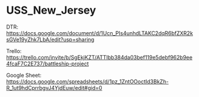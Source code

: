 # USS_New_Jersey

DTR: https://docs.google.com/document/d/1Ucn_PIs4unhdLTAKC2dqR6bfZXR2ksGVe19yZhk7LbA/edit?usp=sharing

Trello: https://trello.com/invite/b/SgEkjKZT/ATTIbb384da03bef119e5debf962b9ee4fcaF7C2E737/battleship-project

Google Sheet: https://docs.google.com/spreadsheets/d/1pz_1ZntOOoctId3BkZh-R_1ut9hdCprrbgvJ4YjdEuw/edit#gid=0

